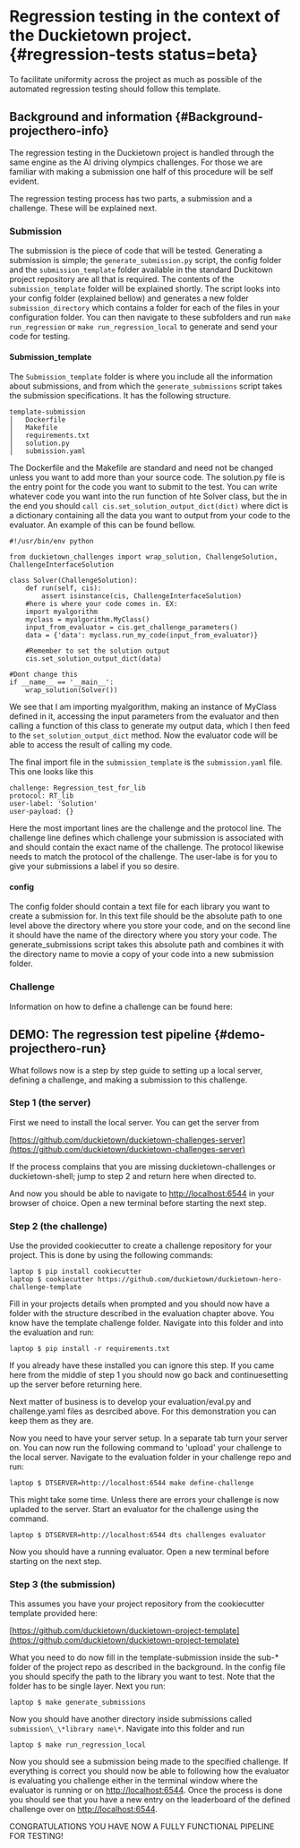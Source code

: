 # Regression testing in the context of the Duckietown project. {#regression-tests status=beta}

To facilitate uniformity across the project as much as possible of the automated regression testing should follow this template.

## Background and information {#Background-projecthero-info}

The regression testing in the Duckietown project is handled through the same engine as the AI driving olympics challenges. For those we are familiar with making a submission one half of this procedure will be self evident.

The regression testing process has two parts, a submission and a challenge. These will be explained next.

### Submission

The submission is the piece of code that will be tested. Generating a submission is simple; the `generate_submission.py` script, the config folder and the `submission_template` folder available in the standard Duckitown project repository are all that is required. The contents of the `submission_template` folder will be explained shortly. The script looks into your config folder (explained bellow) and generates a new folder `submission_directory` which contains a folder for each of the files in your configuration folder. You can then navigate to these subfolders and run `make run_regression` or `make run_regression_local` to generate and send your code for testing.

#### Submission\_template
The `Submission_template` folder is where you include all the information about submissions, and from which the `generate_submissions` script takes the submission specifications. It has the following structure.

```
template-submission
│   Dockerfile
│   Makefile
│   requirements.txt
│   solution.py
│   submission.yaml
```

The Dockerfile and the Makefile are standard and need not be changed unless you want to add more than your source code. The solution.py file is the entry point for the code you want to submit to the test. You can write whatever code you want into the run function of hte Solver class, but the in the end you should `call cis.set_solution_output_dict(dict)` where dict is a dictionary containing all the data you want to output from your code to the evaluator. An example of this can be found bellow. 

```
#!/usr/bin/env python

from duckietown_challenges import wrap_solution, ChallengeSolution, ChallengeInterfaceSolution

class Solver(ChallengeSolution):
    def run(self, cis):
        assert isinstance(cis, ChallengeInterfaceSolution)
	#here is where your code comes in. EX:
	import myalgorithm	
	myclass = myalgorithm.MyClass()
	input_from_evaluator = cis.get_challenge_parameters()
	data = {'data': myclass.run_my_code(input_from_evaluator)}
	
	#Remember to set the solution output
	cis.set_solution_output_dict(data)

#Dont change this
if __name__ == '__main__':
    wrap_solution(Solver())
```
We see that I am importing myalgorithm, making an instance of MyClass defined in it, accessing the input parameters from the evaluator and then calling a function of this class to generate my output data, which I then feed to the `set_solution_output_dict` method. Now the evaluator code will be able to access the result of calling my code.

The final import file in the `submission_template` is the `submission.yaml` file. This one looks like this

```
challenge: Regression_test_for_lib
protocol: RT_lib
user-label: 'Solution'
user-payload: {}
```

Here the most important lines are the challenge and the protocol line. The challenge line defines which challenge your submission is associated with and should contain the exact name of the challenge. The protocol likewise needs to match the protocol of the challenge. The user-labe is for you to give your submissions a label if you so desire.

#### config

The config folder should contain a text file for each library you want to create a submission for. In this text file should be the absolute path to one level above the directory where you store your code, and on the second line it should have the name of the directory where you story your code. The generate\_submissions script takes this absolute path and combines it with the directory name to movie a copy of your code into a new submission folder.


### Challenge
Information on how to define a challenge can be found here:


## DEMO: The regression test pipeline {#demo-projecthero-run}

What follows now is a step by step guide to setting up a local server, defining a challenge, and making a submission to this challenge.

### Step 1 (the server)
First we need to install the local server. You can get the server from 

[https://github.com/duckietown/duckietown-challenges-server](https://github.com/duckietown/duckietown-challenges-server)

If the process complains that you are missing duckietown-challenges or duckietown-shell; jump to step 2 and return here when directed to.

And now you should be able to navigate to [http://localhost:6544](http://localhost:6544) in your browser of choice. Open a new terminal before starting the next step.

### Step 2 (the challenge) 

Use the provided cookiecutter to create a challenge repository for your project. This is done by using the following commands:

    laptop $ pip install cookiecutter
    laptop $ cookiecutter https://github.com/duckietown/duckietown-hero-challenge-template

Fill in your projects details when prompted and you should now have a folder with the structure described in the evaluation chapter above.
You know have the template challenge folder. Navigate into this folder and into the evaluation and run:

    laptop $ pip install -r requirements.txt 

If you already have these installed you can ignore this step. If you came here from the middle of step 1 you should now go back and continuesetting up the server before returning here.

Next matter of business is to develop your evaluation/eval.py and challenge.yaml files as desrcibed above. For this demonstration you can keep them as they are.

Now you need to have your server setup. In a separate tab turn your server on. You can now run the following command to 'upload' your challenge to the local server. Navigate to the evaluation folder in your challenge repo and run:

    laptop $ DTSERVER=http://localhost:6544 make define-challenge

This might take some time. Unless there are errors your challenge is now upladed to the server. Start an evaluator for the challenge using the command.

    laptop $ DTSERVER=http://localhost:6544 dts challenges evaluator

Now you should have a running evaluator. Open a new terminal before starting on the next step.

### Step 3 (the submission)

This assumes you have your project repository from the cookiecutter template provided here:

[https://github.com/duckietown/duckietown-project-template](https://github.com/duckietown/duckietown-project-template)

What you need to do now fill in the template-submission inside the sub-\* folder of the project repo as described in the background. In the config file you should specify the path to the library you want to test. Note that the folder has to be single layer. Next you run:

    laptop $ make generate_submissions

Now you should have another directory inside submissions called `submission\_\*library name\*`. Navigate into this folder and run

    laptop $ make run_regression_local

Now you should see a submission being made to the specified challenge. If everything is correct you should now be able to following how the evaluator is evaluating you challenge either in the terminal window where the evaluator is running or on [http://localhost:6544](http://localhost:6544). Once the process is done you should see that you have a new entry on the leaderboard of the defined challenge over on [http://localhost:6544](http://localhost:6544). 

CONGRATULATIONS YOU HAVE NOW A FULLY FUNCTIONAL PIPELINE FOR TESTING!





